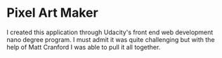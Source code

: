 # Pixel Art Maker

I created this application through Udacity's front end web development nano degree program. I must admit it was quite challenging but with the help of Matt Cranford I was able to pull it all together.
